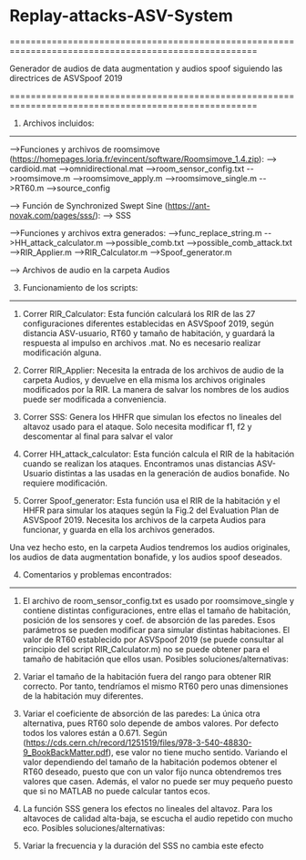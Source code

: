 # Replay-attacks-ASV-System

=====================================================================================================

Generador de audios de data augmentation y audios spoof siguiendo las directrices de ASVSpoof 2019

=====================================================================================================

1. Archivos incluidos:
_______________________

-->Funciones y archivos de roomsimove (https://homepages.loria.fr/evincent/software/Roomsimove_1.4.zip):
    --> cardioid.mat
    -->omnidirectional.mat
    -->room_sensor_config.txt
    -->roomsimove.m
    -->roomsimove_apply.m
    -->roomsimove_single.m
    -->RT60.m
    -->source_config

--> Función de Synchronized Swept Sine (https://ant-novak.com/pages/sss/):
    --> SSS
    
-->Funciones y archivos extra generados:
    -->func_replace_string.m
    -->HH_attack_calculator.m
    -->possible_comb.txt
    -->possible_comb_attack.txt
    -->RIR_Applier.m
    -->RIR_Calculator.m
    -->Spoof_generator.m
    
--> Archivos de audio en la carpeta Audios


3. Funcionamiento de los scripts:
___________________________________
1. Correr RIR_Calculator: Esta función calculará los RIR de las 27 configuraciones diferentes establecidas en ASVSpoof 2019, según distancia ASV-usuario, RT60 y tamaño
de habitación, y guardará la respuesta al impulso en archivos .mat. No es necesario realizar modificación alguna.

2. Correr RIR_Applier: Necesita la entrada de los archivos de audio de la carpeta Audios, y devuelve en ella misma los archivos originales modificados por la RIR. 
La manera de salvar los nombres de los audios puede ser modificada a conveniencia.

3. Correr SSS: Genera los HHFR que simulan los efectos no lineales del altavoz usado para el ataque. Solo necesita modificar f1, f2 y descomentar al final para salvar el valor

4. Correr HH_attack_calculator: Esta función calcula el RIR de la habitación cuando se realizan los ataques. Encontramos unas distancias ASV-Usuario distintas a las usadas en 
la generación de audios bonafide. No requiere modificación.

5. Correr Spoof_generator: Esta función usa el RIR de la habitación y el HHFR para simular los ataques según la Fig.2 del Evaluation Plan de ASVSpoof 2019. 
                           Necesita los archivos de la carpeta Audios para funcionar, y guarda en ella los archivos generados.

Una vez hecho esto, en la carpeta Audios tendremos los audios originales, los audios de data augmentation bonafide, y los audios spoof deseados.

4. Comentarios y problemas encontrados:
___________________________________
1. El archivo de room_sensor_config.txt es usado por roomsimove_single y contiene distintas configuraciones, entre ellas el tamaño de habitación, posición de los sensores 
y coef. de absorción de las paredes. Esos parámetros se pueden modificar para simular distintas habitaciones. El valor de RT60 establecido por ASVSpoof 2019 (se puede consultar 
al principio del script RIR_Calculator.m) no se puede obtener para el tamaño de habitación que ellos usan. 
Posibles soluciones/alternativas:
  1. Variar el tamaño de la habitación fuera del rango para obtener RIR correcto. Por tanto, tendríamos el mismo RT60 pero unas dimensiones de la habitación muy diferentes.
  2. Variar el coeficiente de absorción de las paredes: La única otra alternativa, pues RT60 solo depende de ambos valores. Por defecto todos los valores están a 0.671.
  Según (https://cds.cern.ch/record/1251519/files/978-3-540-48830-9_BookBackMatter.pdf), ese valor no tiene mucho sentido. Variando el valor dependiendo del tamaño de la 
  habitación podemos obtener el RT60 deseado, puesto que con un valor fijo nunca obtendremos tres valores que casen. Además, el valor no puede ser muy pequeño puesto que si
  no MATLAB no puede calcular tantos ecos. 
  
2. La función SSS genera los efectos no lineales del altavoz. Para los altavoces de calidad alta-baja, se escucha el audio repetido con mucho eco. 
Posibles soluciones/alternativas: 
  1. Variar la frecuencia y la duración del SSS no cambia este efecto
